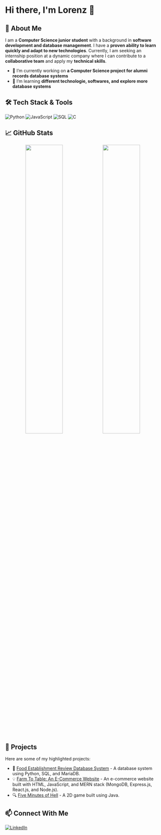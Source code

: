 # Hi there, I'm Lorenz 👋

## 🚀 About Me

I am a **Computer Science junior student** with a background in **software development and database management**. I have a **proven ability to learn quickly and adapt to new technologies**. Currently, I am seeking an internship position at a dynamic company where I can contribute to a **collaborative team** and apply my **technical skills**.

- 🔭 I’m currently working on **a Computer Science project for alumni records database systems**
- 🌱 I’m learning **different technologie, softwares, and explore more database systems**

## 🛠️ Tech Stack & Tools

![Python](https://img.shields.io/badge/Python-3776AB?style=for-the-badge&logo=python&logoColor=white)
![JavaScript](https://img.shields.io/badge/JavaScript-F7DF1E?style=for-the-badge&logo=javascript&logoColor=black)
![SQL](https://img.shields.io/badge/SQL-4479A1?style=for-the-badge&logo=mysql&logoColor=white)
![C](https://img.shields.io/badge/C-A8B9CC?style=for-the-badge&logo=c&logoColor=white)

## 📈 GitHub Stats

<p align="center">
  <img src="https://github-readme-stats.vercel.app/api?username=yourusername&show_icons=true&theme=github_dark&hide_border=true" width="49%" />
  <img src="https://github-readme-streak-stats.herokuapp.com/?user=yourusername&theme=github-dark-blue&hide_border=true" width="49%" />
</p>

## 📌 Projects

Here are some of my highlighted projects:

- 🚀 [Food Establishment Review Database System](https://github.com/lorenzggabriel/Food-Establishment-Review-Database-System) - A database system using Python, SQL, and MariaDB.
- 💡 [Farm To Table: An E-Commerce Website](https://github.com/lorenzggabriel/Farm-to-table-An-E-commerce-Website) - An e-commerce website built with HTML, JavaScript, and MERN stack (MongoDB, Express.js, React.js, and Node.js).
- 🔍 [Five Minutes of Hell](https://github.com/lorenzggabriel/Five-Minutes-of-Hell) - A 2D game built using Java.

## 📫 Connect With Me

[![LinkedIn](https://img.shields.io/badge/LinkedIn-0077B5?style=for-the-badge&logo=linkedin&logoColor=white)](https://www.linkedin.com/in/lorenzggabriel/)
